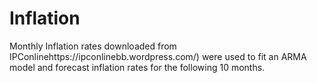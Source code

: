 # Inflation
Monthly Inflation rates downloaded from IPConlinehttps://ipconlinebb.wordpress.com/) were used to fit an 
ARMA model and forecast inflation rates for the following 10 months.
